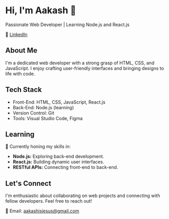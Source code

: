 # Hi, I'm Aakash 👋

Passionate Web Developer | Learning Node.js and React.js

👔 [LinkedIn](www.linkedin.com/in/aakash-khamaru)

## About Me

I'm a dedicated web developer with a strong grasp of HTML, CSS, and JavaScript. I enjoy crafting user-friendly interfaces and bringing designs to life with code.

## Tech Stack

- Front-End: HTML, CSS, JavaScript, React.js
- Back-End: Node.js (learning)
- Version Control: Git
- Tools: Visual Studio Code, Figma

## Learning

🌱 Currently honing my skills in:

- **Node.js:** Exploring back-end development.
- **React.js:** Building dynamic user interfaces.
- **RESTful APIs:** Connecting front-end to back-end.

## Let's Connect

I'm enthusiastic about collaborating on web projects and connecting with fellow developers. Feel free to reach out!

💌 Email: aakashisjesus@gmail.com
